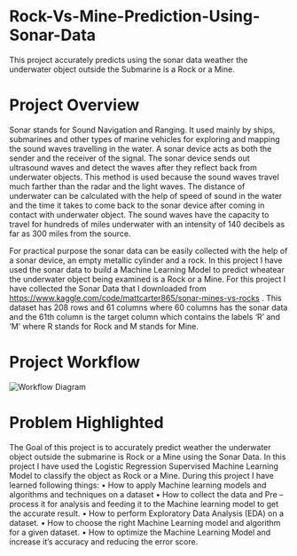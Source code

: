 # Rock-Vs-Mine-Prediction-Using-Sonar-Data
This project accurately predicts using the sonar data weather the underwater object outside the Submarine is a Rock or a Mine.

# Project Overview
Sonar stands for Sound Navigation and Ranging. It used mainly by ships, submarines and other types of marine vehicles for exploring and mapping the sound waves travelling in the water. A sonar device acts as both the sender and the receiver of the signal. The sonar device sends out ultrasound waves and detect the waves after they reflect back from underwater objects. This method is used because the sound waves travel much farther than the radar and the light waves. The distance of underwater can be calculated with the help of speed of sound in the water and the time it takes to come back to the sonar device after coming in contact with underwater object. The sound waves have the capacity to travel for hundreds of miles underwater with an intensity of 140 decibels as far as 300 miles from the source.

For practical purpose the sonar data can be easily collected with the help of a sonar device, an empty metallic cylinder and a rock. In this project I have used the sonar data to build a Machine Learning Model to predict wheatear the underwater object being examined is a Rock or a Mine. For this project I have collected the Sonar Data that I downloaded from https://www.kaggle.com/code/mattcarter865/sonar-mines-vs-rocks . This dataset has 208 rows and 61 columns where 60 columns has the sonar data and the 61th column is the target column which contains the labels ‘R’ and ‘M’ where R stands for Rock and M stands for Mine. 

# Project Workflow
![Workflow Diagram](https://user-images.githubusercontent.com/74102049/161904163-4812b00c-ea57-4af9-827d-21f225f25b62.jpeg)

# Problem Highlighted

The Goal of this project is to accurately predict weather the underwater object outside the submarine is Rock or a Mine using the Sonar Data. In this project I have used the Logistic Regression Supervised Machine Learning Model to classify the object as Rock or a Mine.
During this project I have learned following things:
  •	How to apply Machine learning models and algorithms and techniques on a dataset 
  •	How to collect the data and Pre – process it for analysis and feeding it to the Machine learning model to get the accurate result.
  •	How to perform Exploratory Data Analysis (EDA) on a dataset.
  •	How to choose the right Machine Learning model and algorithm for a given dataset.
  •	How to optimize the Machine Learning Model and increase it’s accuracy and reducing the error score.
